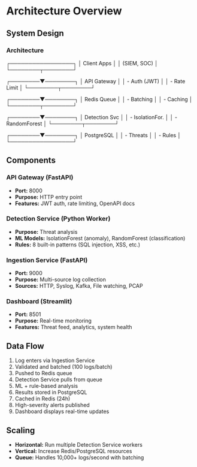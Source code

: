 # Architecture Overview

## System Design

###  Architecture
┌─────────────────┐
│  Client Apps    │
│  (SIEM, SOC)    │
└────────┬────────┘

┌────────▼────────┐
│  API Gateway    │
│  - Auth (JWT)   │
│  - Rate Limit   │
└────────┬────────┘

┌────────▼────────┐
│  Redis Queue    │ 
│  - Batching     │
│  - Caching      │
└────────┬────────┘

┌────────▼────────┐
│ Detection Svc   │ 
│ - IsolationFor. │
│ - RandomForest  │
└────────┬────────┘

┌────────▼────────┐
│  PostgreSQL     │ 
│  - Threats      │
│  - Rules        │
└─────────────────┘

## Components

### API Gateway (FastAPI)
- **Port:** 8000
- **Purpose:** HTTP entry point
- **Features:** JWT auth, rate limiting, OpenAPI docs

### Detection Service (Python Worker)
- **Purpose:** Threat analysis
- **ML Models:** IsolationForest (anomaly), RandomForest (classification)
- **Rules:** 8 built-in patterns (SQL injection, XSS, etc.)

### Ingestion Service (FastAPI)
- **Port:** 9000
- **Purpose:** Multi-source log collection
- **Sources:** HTTP, Syslog, Kafka, File watching, PCAP

### Dashboard (Streamlit)
- **Port:** 8501
- **Purpose:** Real-time monitoring
- **Features:** Threat feed, analytics, system health

## Data Flow

1. Log enters via Ingestion Service
2. Validated and batched (100 logs/batch)
3. Pushed to Redis queue
4. Detection Service pulls from queue
5. ML + rule-based analysis
6. Results stored in PostgreSQL
7. Cached in Redis (24h)
8. High-severity alerts published
9. Dashboard displays real-time updates

## Scaling

- **Horizontal:** Run multiple Detection Service workers
- **Vertical:** Increase Redis/PostgreSQL resources
- **Queue:** Handles 10,000+ logs/second with batching
